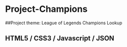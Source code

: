 # Project-Champions

##Project theme: League of Legends Champions Lookup
## HTML5 / CSS3 / Javascript / JSON
